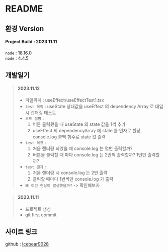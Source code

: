 # README

## 환경 Version
#### Project Build : 2023 11.11
`node` : 18.16.0  
`node` : 4.4.5

## 개발일기
> #### 2023.11.12
> - 파일위치 : useEffect/useEffectTest1.tsx 
> - `test 목적` : useState 상태값을 useEffect 의 dependency Array 로 대입 시 랜더링 테스트
> - `코드 설명` :
>   1. 버튼 클릭했을 때 useState 의 state 값을 1씩 추가
>   2. useEffect 의 dependencyArray 에 state 를 인자로 할당, console.log 콜백 함수로 state 값 출력
> - `test 목표` :
>   1. 처음 랜더링 되었을 때 console.log 는 몇번 출력할까?
>   2. 버튼을 클릭할 때 마다 console.log 는 2번씩 출력할까? 1번만 출력할까?
> - `test 결과` :
>   1. 처음 랜더링 시 console.log 는 2번 출력
>   2. 클릭할 때마다 1번씩만 console.log 가 출력
> - `왜 이런 현상이 발생했을까?`
>   -> 확인해보자

> #### 2023.11.11
> - 프로젝트 생성
> - git first commit

## 사이트 링크
github : [Icebear9028](https://github.com/IceBear9028/react-study)